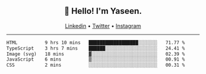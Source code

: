 <h2 align="center">👋 Hello! I'm Yaseen.</h2>
<p align="center">
  <a href="https://www.linkedin.com/in/yaseenkc/">Linkedin</a> •
  <a href="https://twitter.com/yaseeenkc">Twitter</a> •
  <a href="https://instagram.com/kc.yaseen">Instagram</a>
</p>


<!--- 🔭 I’m currently working at []() as an  -->
<!--- - 💬 Ask me about **Javascript, React and Git** -->
<!--- - 📫 How to reach me: [@kc.yaseen](https://instagram.com/kc.yaseen) on Instagram -->
<!--- - ⚡ Fun fact: Big Fan of the :zap: emoji -->

-------

<!--START_SECTION:waka-->

```txt
HTML          9 hrs 10 mins   ██████████████████░░░░░░░   71.77 %
TypeScript    3 hrs 7 mins    ██████░░░░░░░░░░░░░░░░░░░   24.41 %
Image (svg)   18 mins         ▓░░░░░░░░░░░░░░░░░░░░░░░░   02.39 %
JavaScript    6 mins          ▒░░░░░░░░░░░░░░░░░░░░░░░░   00.91 %
CSS           2 mins          ░░░░░░░░░░░░░░░░░░░░░░░░░   00.31 %
```

<!--END_SECTION:waka-->
